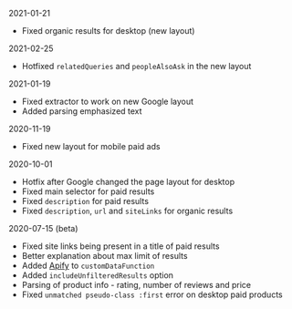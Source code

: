 2021-01-21
- Fixed organic results for desktop (new layout)

2021-02-25
- Hotfixed `relatedQueries` and `peopleAlsoAsk` in the new layout

2021-01-19
- Fixed extractor to work on new Google layout
- Added parsing emphasized text

2020-11-19
- Fixed new layout for mobile paid ads

2020-10-01
- Hotfix after Google changed the page layout for desktop
- Fixed main selector for paid results
- Fixed `description` for paid results
- Fixed `description`, `url` and `siteLinks` for organic results

2020-07-15 (beta)
- Fixed site links being present in a title of paid results
- Better explanation about max limit of results
- Added [Apify](https://sdk.apify.com/docs/api/apify) to `customDataFunction`
- Added `includeUnfilteredResults` option
- Parsing of product info - rating, number of reviews and price
- Fixed `unmatched pseudo-class :first` error on desktop paid products
